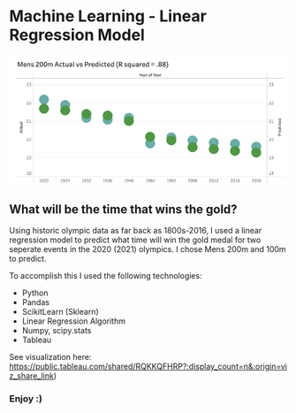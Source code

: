 # Machine Learning - Linear Regression Model

![enter image description here](200m_viz_snapshot.png)

## What will be the time that wins the gold?
Using historic olympic data as far back as 1800s-2016, I used a linear regression model to predict what time will win the gold medal for two seperate events in the 2020 (2021) olympics.  I chose Mens 200m and 100m to predict.

To accomplish this I used the following technologies:
 - Python
 - Pandas 
 - ScikitLearn (Sklearn)
 - Linear Regression Algorithm 
 - Numpy, scipy.stats 
 - Tableau 

See visualization here:  https://public.tableau.com/shared/RQKKQFHRP?:display_count=n&:origin=viz_share_link)

### Enjoy :)
